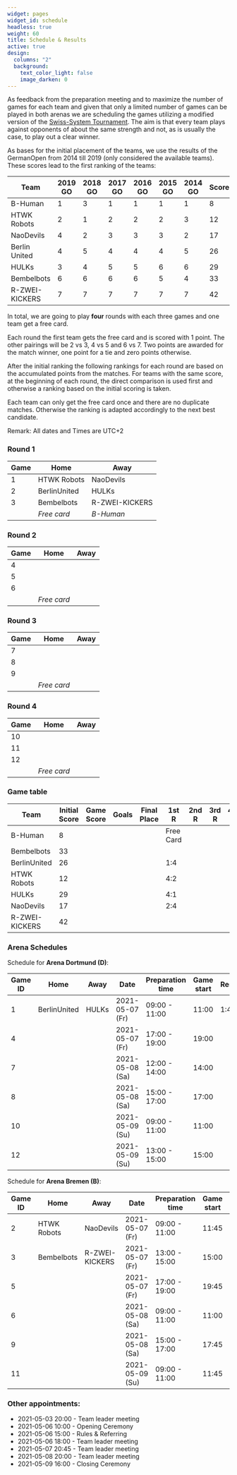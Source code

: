 ```yaml
---
widget: pages
widget_id: schedule
headless: true
weight: 60
title: Schedule & Results
active: true
design:
  columns: "2"
  background:
    text_color_light: false
    image_darken: 0
---
```

As feedback from the preparation meeting and to maximize the number of games for each team and given that only a limited number of games can be played in both arenas we are scheduling the games utilizing a modified version of the [Swiss-System Tournament](https://en.wikipedia.org/wiki/Swiss-system_tournament). The aim is that every team plays against opponents of about the same strength and not, as is usually the case, to play out a clear winner.

As bases for the initial placement of the teams, we use the results of the GermanOpen from 2014 till 2019 (only considered the available teams). These scores lead to the first ranking of the teams:

| Team           | 2019 GO | 2018 GO | 2017 GO | 2016 GO | 2015 GO | 2014 GO | Score |
| -------------- | ------- | ------- | ------- | ------- | ------- | ------- | ----- |
| B-Human        | 1       | 3       | 1       | 1       | 1       | 1       | 8     |
| HTWK Robots    | 2       | 1       | 2       | 2       | 2       | 3       | 12    |
| NaoDevils      | 4       | 2       | 3       | 3       | 3       | 2       | 17    |
| Berlin United  | 4       | 5       | 4       | 4       | 4       | 5       | 26    |
| HULKs          | 3       | 4       | 5       | 5       | 6       | 6       | 29    |
| Bembelbots     | 6       | 6       | 6       | 6       | 5       | 4       | 33    |
| R-ZWEI-KICKERS | 7       | 7       | 7       | 7       | 7       | 7       | 42    |

In total, we are going to play **four** rounds with each three games and one team get a free card.

Each round the first team gets the free card and is scored with 1 point. The other pairings will be 2 vs 3, 4 vs 5 and 6 vs 7. Two points are awarded for the match winner, one point for a tie and zero points otherwise. 

After the initial ranking the following rankings for each round are based on the accumulated points from the matches. For teams with the same score, at the beginning of each round, the direct comparison is used first and otherwise a ranking based on the initial scoring is taken. 

Each team can only get the free card once and there are no duplicate matches. Otherwise the ranking is adapted accordingly to the next best candidate.

Remark: All dates and Times are UTC+2

### Round 1

| Game | Home         | Away           |
| ---- | ------------ | -------------- |
| 1    | HTWK Robots  | NaoDevils      |
| 2    | BerlinUnited | HULKs          |
| 3    | Bembelbots   | R-ZWEI-KICKERS |
|      | *Free card*  | *B-Human*      |

### Round 2

| Game | Home        | Away |
| ---- | ----------- | ---- |
| 4    |             |      |
| 5    |             |      |
| 6    |             |      |
|      | *Free card* |      |

### Round 3

| Game | Home        | Away |
| ---- | ----------- | ---- |
| 7    |             |      |
| 8    |             |      |
| 9    |             |      |
|      | *Free card* |      |

### Round 4

| Game | Home        | Away |
| ---- | ----------- | ---- |
| 10   |             |      |
| 11   |             |      |
| 12   |             |      |
|      | *Free card* |      |

### Game table

| Team           | Initial Score | Game Score | Goals | Final Place | 1st R | 2nd R | 3rd R | 4th R |
| -------------- | ------------- | ---------- | ----- | ----------- | ----- | ----- | ----- | ----- |
| B-Human        | 8             |            |       |             | Free Card      |       |       |       |
| Bembelbots     | 33            |            |       |             |       |       |       |       |
| BerlinUnited   | 26            |            |       |             | 1:4      |       |       |       |
| HTWK Robots    | 12            |            |       |             |  4:2     |       |       |       |
| HULKs          | 29            |            |       |             | 4:1      |       |       |       |
| NaoDevils      | 17            |            |       |             | 2:4      |       |       |       |
| R-ZWEI-KICKERS | 42            |            |       |             |       |       |       |       |

### Arena Schedules

Schedule for **Arena Dortmund (D)**:

| Game ID | Home         | Away  | Date            | Preparation time | Game start | Result |
| ------- | ------------ | ----- | --------------- | ---------------- | ---------- | ------ |
| 1       | BerlinUnited | HULKs | 2021-05-07 (Fr) | 09:00 - 11:00    | 11:00      |   1:4     |
| 4       |              |       | 2021-05-07 (Fr) | 17:00 - 19:00    | 19:00      |        |
| 7       |              |       | 2021-05-08 (Sa) | 12:00 - 14:00    | 14:00      |        |
| 8       |              |       | 2021-05-08 (Sa) | 15:00 - 17:00    | 17:00      |        |
| 10      |              |       | 2021-05-09 (Su) | 09:00 - 11:00    | 11:00      |        |
| 12      |              |       | 2021-05-09 (Su) | 13:00 - 15:00    | 15:00      |        |

Schedule for **Arena Bremen (B)**:

| Game ID | Home        | Away           | Date            | Preparation time | Game start | Result |
| ------- | ----------- | -------------- | --------------- | ---------------- | ---------- | ------ |
| 2       | HTWK Robots | NaoDevils      | 2021-05-07 (Fr) | 09:00 - 11:00    | 11:45      | 4:2       |
| 3       | Bembelbots  | R-ZWEI-KICKERS | 2021-05-07 (Fr) | 13:00 - 15:00    | 15:00      |        |
| 5       |             |                | 2021-05-07 (Fr) | 17:00 - 19:00    | 19:45      |        |
| 6       |             |                | 2021-05-08 (Sa) | 09:00 - 11:00    | 11:00      |        |
| 9       |             |                | 2021-05-08 (Sa) | 15:00 - 17:00    | 17:45      |        |
| 11      |             |                | 2021-05-09 (Su) | 09:00 - 11:00    | 11:45      |        |

### Other appointments:

* 2021-05-03 20:00 - Team leader meeting
* 2021-05-06 10:00 - Opening Ceremony
* 2021-05-06 15:00 - Rules & Referring
* 2021-05-06 18:00 - Team leader meeting
* 2021-05-07 20:45 - Team leader meeting
* 2021-05-08 20:00 - Team leader meeting
* 2021-05-09 16:00 - Closing Ceremony